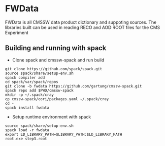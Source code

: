 # FWData

FWData is all CMSSW data product dictionary and suppoting sources. The libraries built can be used in reading RECO and AOD ROOT files for the CMS Experiment

## Building and running with spack

- Clone spack and cmssw-spack and run build
```
git clone https://github.com/spack/spack.git
source spack/share/setup-env.sh
spack compiler add
cd spack/var/spack/repos
git clone -b fwdata https://github.com/gartung/cmssw-spack.git
spack repo add $PWD/cmssw-spack
mkdir -p ~/.spack/cray
cp cmssw-spack/cori/packages.yaml ~/.spack/cray
cd -
spack install fwdata
```

- Setup runtime environment with spack
```
source spack/share/setup-env.sh
spack load -r fwdata
export LD_LIBRARY_PATH=$LIBRARY_PATH:$LD_LIBRARY_PATH
root.exe step3.root
```
